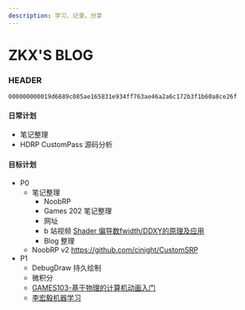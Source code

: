 ```yaml
---
description: 学习，记录，分享
---
```

# ZKX'S BLOG

### HEADER

`000000000019d6689c085ae165831e934ff763ae46a2a6c172b3f1b60a8ce26f`

#### 日常计划
- 笔记整理
- HDRP CustomPass 源码分析

#### 目标计划

- P0
  - 笔记整理
    - NoobRP
    - Games 202 笔记整理
    - 网址
    - b 站视频 [Shader 偏导数fwidth/DDXY的原理及应用](https://www.bilibili.com/video/BV1ar4y127eu)
    - Blog 整理
  - NoobRP v2 https://github.com/cinight/CustomSRP
- P1
  - DebugDraw 持久绘制
  - 微积分
  - [GAMES103-基于物理的计算机动画入门](https://www.bilibili.com/video/BV12Q4y1S73g)
  - [李宏毅机器学习](https://www.bilibili.com/video/BV1JE411g7XF)